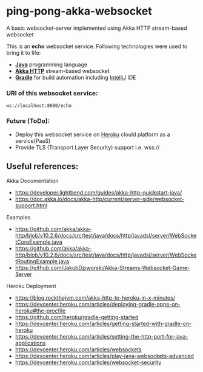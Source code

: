# ping-pong-akka-websocket
A basic websocket-server implemented using Akka HTTP stream-based websocket

This is an **echo** websocket service. Following technologies were used to bring it to life:
- 	**[Java](https://oracle.com/java/ "Java")** programming language
- 	**[Akka HTTP](https://akka.io "Akka HTTP")** stream-based websocket
- 	**[Gradle](https://gradle.org "Gradle")** for build automation including [IntelliJ](https://www.jetbrains.com/idea/ "IntelliJ") IDE

### URI of this websocket service:
`ws://localhost:8080/echo`

### Future (ToDo):
- Deploy this websocket service on [Heroku](https://www.heroku.com/home "Heroku") clould platform as a service(PaaS)
- Provide TLS (Transport Layer Security) support i.e. wss://

## Useful references:
Akka Documentation
- https://developer.lightbend.com/guides/akka-http-quickstart-java/
- https://doc.akka.io/docs/akka-http/current/server-side/websocket-support.html

Examples
- https://github.com/akka/akka-http/blob/v10.2.6/docs/src/test/java/docs/http/javadsl/server/WebSocketCoreExample.java
- https://github.com/akka/akka-http/blob/v10.2.6/docs/src/test/java/docs/http/javadsl/server/WebSocketRoutingExample.java
- https://github.com/JakubDziworski/Akka-Streams-Websocket-Game-Server

Heroku Deployment
- https://blog.rockthejvm.com/akka-http-to-heroku-in-x-minutes/
- https://devcenter.heroku.com/articles/deploying-gradle-apps-on-heroku#the-procfile
- https://github.com/heroku/gradle-getting-started
- https://devcenter.heroku.com/articles/getting-started-with-gradle-on-heroku
- https://devcenter.heroku.com/articles/setting-the-http-port-for-java-applications
- https://devcenter.heroku.com/articles/websockets
- https://devcenter.heroku.com/articles/play-java-websockets-advanced
- https://devcenter.heroku.com/articles/websocket-security